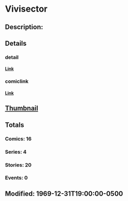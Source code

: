 # Vivisector
## Description: 
## Details
### detail
#### [Link](http://marvel.com/characters/2498/vivisector?utm_campaign=apiRef&utm_source=225578a89fc76f3d20fbffda5d17a88d)
### comiclink
#### [Link](http://marvel.com/comics/characters/1009698/vivisector?utm_campaign=apiRef&utm_source=225578a89fc76f3d20fbffda5d17a88d)
## [Thumbnail](http://i.annihil.us/u/prod/marvel/i/mg/b/40/image_not_available.jpg)
## Totals
### Comics: 16
### Series: 4
### Stories: 20
### Events: 0
## Modified: 1969-12-31T19:00:00-0500